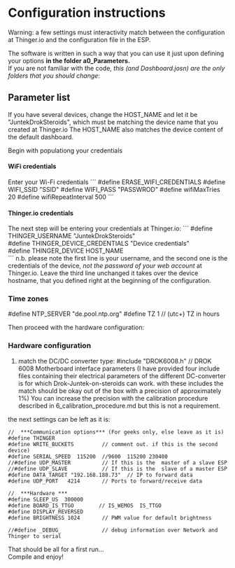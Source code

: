 # Configuration instructions
Warning: a few settings must interactivity match between the configuration at Thinger.io and the configuration file in the ESP.

The software is written in such a way that you can use it just upon defining your options **in the folder a0_Parameters.**  
If you are not familiar with the code, *this (and Dashboard.josn) are the only folders that you should change*:  

## Parameter list
If you have several devices, change the HOST_NAME and let it be "JuntekDrokSteroids", which must be matching the device name that you created at Thinger.io
The HOST_NAME also matches the device content of the default dashboard.  

Begin with populationg your credentials
#### WiFi credentials
 
Enter your Wi-Fi credentials 
´´´
#define ERASE_WIFI_CREDENTIALS 
#define WIFI_SSID          "SSID"
#define WIFI_PASS          "PASSWROD"
#define wifiMaxTries       20
#define wifiRepeatInterval 500
´´´


#### Thinger.io credentials
The next step will be entering your credentials at Thinger.io:
´´´
#define THINGER_USERNAME           "JuntekDrokSteroids"       
#define THINGER_DEVICE_CREDENTIALS "Device credentials"    
#define THINGER_DEVICE HOST_NAME   
´´´
n.b. please note the first line is your username, and the second one is the credentials of the device, *not the password of your web account* at Thinger.io.
Leave the third line unchanged it takes over the device hostname, that you defined right at the beginning of the configuration.


### Time zones
#define NTP_SERVER "de.pool.ntp.org"
#define TZ   1                              // (utc+) TZ in hours


Then proceed with the hardware configuration:
### Hardware configuration

1) match the DC/DC converter type:
#include "DROK6008.h"   // DROK 6008 Motherboard interface parameters
(I have provided four include files containing their electrical parameters of the different DC-converter is for which Drok-Juntek-on-steroids can work.
with these includes the match should be okay out of the box with a precision of approximately 1%) 
You can increase the precision with the calibration procedure described in 6_calibration_procedure.md but this is not a requirement.

the next settings can be left as it is:

```
//  ***Communication options*** (For geeks only, else leave as it is)
#define THINGER
#define WRITE_BUCKETS         // comment out. if this is the second device)
#define SERIAL_SPEED  115200  //9600  115200 230400
//#define UDP_MASTER          // If this is the  master of a slave ESP
//#define UDP_SLAVE           // If this is the  slave of a master ESP
#define DATA_TARGET "192.168.188.73"  // IP to forward data
#define UDP_PORT   4214       // Ports to forward/receive data

//  ***Hardware ***
#define SLEEP_US  300000
#define BOARD_IS_TTGO        // IS_WEMOS  IS_TTGO
#define DISPLAY_REVERSED
#define BRIGHTNESS 1024       // PWM value for default brightness 

//#define _DEBUG_             // debug information over Network and Thinger to serial
```


That should be all for a first run...  
Compile and enjoy!
